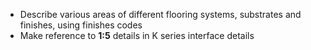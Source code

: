 - Describe various areas of different flooring systems, substrates and finishes, using finishes codes
- Make reference to **1:5** details in K series interface details